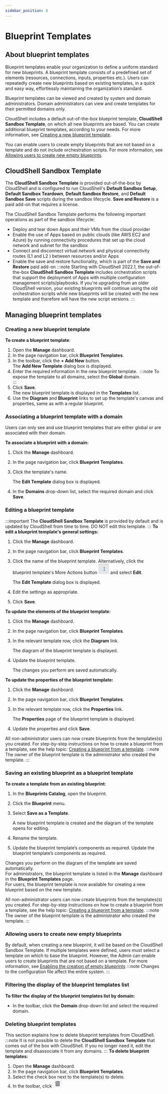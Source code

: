 ```yaml
---
sidebar_position: 8
---
```


# Blueprint Templates

## About blueprint templates

Blueprint templates enable your organization to define a uniform standard for new blueprints. A blueprint template consists of a predefined set of elements (resources, connections, inputs, properties etc.). Users can repeatedly create new blueprints based on existing templates, in a quick and easy way, effortlessly maintaining the organization’s standard.

Blueprint templates can be viewed and created by system and domain administrators. Domain administrators can view and create templates for their permitted domains only.

CloudShell includes a default out-of-the-box blueprint template, **CloudShell Sandbox Template**, on which all new blueprints are based. You can create additional blueprint templates, according to your needs. For more information, see [Creating a new blueprint template](https://help.quali.com/Online%20Help/0.0/Portal/Content/CSP/MNG/Wrk-wth-Blprnt-Tmplt.htm?Highlight=Blueprint%20Templates#Creating).

You can enable users to create empty blueprints that are not based on a template and do not include orchestration scripts. For more information, see [Allowing users to create new empty blueprints](https://help.quali.com/Online%20Help/0.0/Portal/Content/CSP/MNG/Wrk-wth-Blprnt-Tmplt.htm?Highlight=Blueprint%20Templates#Allowing).

## CloudShell Sandbox Template

The **CloudShell Sandbox Template** is provided out-of-the-box by CloudShell and is configured to run CloudShell's **Default Sandbox Setup**, **Default Sandbox Teardown**, **Default Sandbox Restore**, and **Default Sandbox Save** scripts during the sandbox lifecycle. **Save and Restore** is a paid add-on that requires a license.

The CloudShell Sandbox Template performs the following important operations as part of the sandbox lifecycle:

- Deploy and tear down Apps and their VMs from the cloud provider
- Enable the use of Apps based on public clouds (like AWS EC2 and Azure) by running connectivity procedures that set up the cloud network and subnet for the sandbox
- Connect and disconnect virtual network and physical connectivity routes (L1 and L2 ) between resources and/or Apps
- Enable the save and restore functionality, which is part of the **Save and Restore** paid add-on
:::note
Starting with CloudShell 2022.1, the out-of-the-box **CloudShell Sandbox Template** includes orchestration scripts that support the deployment of Apps with multiple configuration management scripts/playbooks. If you're upgrading from an older CloudShell version, your existing blueprints will continue using the old orchestration scripts while new blueprints will be created with the new template and therefore will have the new script versions.
:::
## Managing blueprint templates

### Creating a new blueprint template

**To create a blueprint template**:

1. Open the **Manage** dashboard.
2. In the page navigation bar, click **Blueprint Templates**.
3. In the toolbar, click the **\+ Add New** button.   
    The **Add New Template** dialog box is displayed.
4. Enter the required information in the new blueprint template. 
    :::note
    To expose the template to all domains, select the **Global** domain.  
    :::
5. Click **Save**.   
    The new blueprint template is displayed in the **Templates** list.
6. Use the **Diagram** and **Blueprint** links to set up the template's canvas and properties, same as with a regular blueprint.

### Associating a blueprint template with a domain

Users can only see and use blueprint templates that are either global or are associated with their domain.

**To associate a blueprint with a domain:**

1. Click the **Manage** dashboard.
2. In the page navigation bar, click **Blueprint Templates**.
3. Click the template's name.
    
    The **Edit Template** dialog box is displayed.
    
4. In the **Domains** drop-down list, select the required domain and click **Save**.

### Editing a blueprint template
:::important
The **CloudShell Sandbox Template** is provided by default and is updated by CloudShell from time to time. DO NOT edit this template.
:::
**To edit a blueprint template's general settings:**

1. Click the **Manage** dashboard.
2. In the page navigation bar, click **Blueprint Templates**.
3. Click the name of the blueprint template. Alternatively, click the blueprint template's More Actions button ![](/Images/CloudShell-Portal/Manage/ExecutionServersServersMenuButton.png) and select **Edit**.
    
    The **Edit Template** dialog box is displayed.
    
4. Edit the settings as appropriate.
5. Click **Save**.

**To update the elements of the blueprint template:**

1. Click the **Manage** dashboard.
2. In the page navigation bar, click **Blueprint Templates**.
3. In the relevant template row, click the **Diagram** link.
    
    The diagram of the blueprint template is displayed.
    
4. Update the blueprint template.
    
    The changes you perform are saved automatically.
    

**To update the properties of the blueprint template:**

1. Click the **Manage** dashboard.
2. In the page navigation bar, click **Blueprint Templates**.
3. In the relevant template row, click the **Properties** link.
    
    The **Properties** page of the blueprint template is displayed.
    
4. Update the properties and click **Save**.

All non-administrator users can now create blueprints from the templates(s) you created. For step-by-step instructions on how to create a blueprint from a template, see the help topic: [Creating a blueprint from a template](https://help.quali.com/Online%20Help/0.0/Portal/Content/CSP/LAB-MNG/Crt-Blprnt/Blprnt-New.htm#Creating).
:::note
The owner of the blueprint template is the administrator who created the template.
:::
### Saving an existing blueprint as a blueprint template

**To create a template from an existing blueprint**:

1. In the **Blueprints Catalog**, open the blueprint.
2. Click the **Blueprint** menu.
3. Select **Save as a Template**. 
    
    A new blueprint template is created and the diagram of the template opens for editing.  
    
4. Rename the template.
5. Update the blueprint template’s components as required. Update the blueprint template’s components as required.

Changes you perform on the diagram of the template are saved automatically.   
For administrators, the blueprint template is listed in the **Manage** dashboard in the **Blueprint Templates** page.   
For users, the blueprint template is now available for creating a new blueprint based on the new template.

All non-administrator users can now create blueprints from the templates(s) you created. For step-by-step instructions on how to create a blueprint from a template, see the help topic: [Creating a blueprint from a template](https://help.quali.com/Online%20Help/0.0/Portal/Content/CSP/LAB-MNG/Crt-Blprnt/Blprnt-New.htm#Creating).
:::note
The owner of the blueprint template is the administrator who created the template.
:::
### Allowing users to create new empty blueprints

By default, when creating a new blueprint, it will be based on the CloudShell Sandbox Template. If multiple templates were defined, users must select a template on which to base the blueprint. However, the Admin can enable users to create blueprints that are not based on a template. For more information, see [Enabling the creation of empty blueprints](https://help.quali.com/Online%20Help/0.0/Portal/Content/Admn/Wrk-wth-Cnfg-Ky.htm#Enabling)
:::note
Changes to the configuration file affect the entire system.
:::
### Filtering the display of the blueprint templates list

**To filter the display of the blueprint templates list by domain:**

- In the toolbar, click the **Domain** drop-down list and select the required domain.

### Deleting blueprint templates

This section explains how to delete blueprint templates from CloudShell.
:::note
It is not possible to delete the **CloudShell Sandbox Template** that comes out of the box with CloudShell. If you no longer need it, edit the template and disassociate it from any domains.
:::
**To delete blueprint templates:**

1. Open the **Manage** dashboard.
2. In the page navigation bar, click **Blueprint Templates**.
3. Select the check box next to the template(s) to delete.
4. In the toolbar, click ![](/Images/CloudShell-Portal/Manage/Management_3.png)
